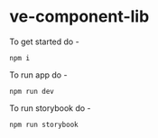 # ve-component-lib
To get started do  - 
```
npm i
```

To run app do -
```
npm run dev
```

To run storybook do -
```
npm run storybook
```
